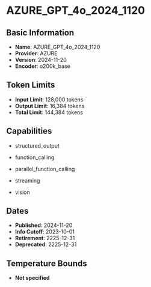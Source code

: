 # AZURE_GPT_4o_2024_1120

## Basic Information
- **Name**: AZURE_GPT_4o_2024_1120
- **Provider**: AZURE
- **Version**: 2024-11-20
- **Encoder**: o200k_base

## Token Limits
- **Input Limit**: 128,000 tokens
- **Output Limit**: 16,384 tokens
- **Total Limit**: 144,384 tokens

## Capabilities


- structured_output

- function_calling

- parallel_function_calling

- streaming

- vision



## Dates
- **Published**: 2024-11-20
- **Info Cutoff**: 2023-10-01
- **Retirement**: 2225-12-31
- **Deprecated**: 2225-12-31

## Temperature Bounds

- **Not specified**




